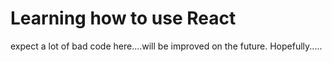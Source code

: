 # Learning how to use React

expect a lot of bad code here....will be improved on the future. Hopefully..... 